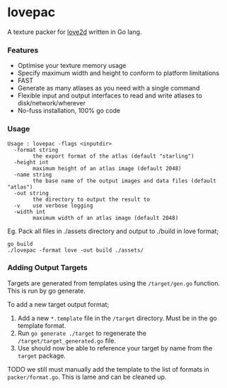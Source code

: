 # lovepac
A texture packer for [love2d](https://love2d.org) written in Go lang.

### Features

- Optimise your texture memory usage
- Specify maximum width and height to conform to platform limitations
- FAST
- Generate as many atlases as you need with a single command
- Flexible input and output interfaces to read and write atlases to disk/network/wherever
- No-fuss installation, 100% go code

### Usage

```
Usage : lovepac -flags <inputdir>
  -format string
    	the export format of the atlas (default "starling")
  -height int
    	maximum height of an atlas image (default 2048)
  -name string
    	the base name of the output images and data files (default "atlas")
  -out string
    	the directory to output the result to
  -v	use verbose logging
  -width int
    	maximum width of an atlas image (default 2048)
```

Eg. Pack all files in ./assets directory and output to ./build in love format;

```
go build
./lovepac -format love -out build ./assets/
```

### Adding Output Targets

Targets are generated from templates using the `/target/gen.go` function. This is run by go generate.

To add a new target output format;

1. Add a new `*.template` file in the `/target` directory. Must be in the go template format.
2. Run `go generate ./target` to regenerate the `/target/target_generated.go` file.
3. Use should now be able to reference your target by name from the `target` package.

TODO we still must manually add the template to the list of formats in `packer/format.go`. This is lame and can be cleaned up.